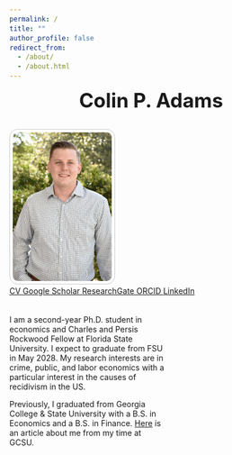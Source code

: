 ```yaml
---
permalink: /
title: ""
author_profile: false
redirect_from: 
  - /about/
  - /about.html
---
```


<style>
  /* Default (mobile) layout */
  .profile-image, .about-text {
    text-align: center;
    margin-top: 20px;
  }

  .profile-image img {
    max-width: 300px;
    height: auto;
    border-radius: 15px;
    padding: 5px;
    border: 1px solid #ccc;
  }

  /* Side-by-side on larger screens */
  @media (min-width: 768px) {
    .profile-image, .about-text {
      display: inline-block;
      vertical-align: top;
    }

    .profile-image {
      width: 35%;
      text-align: right;
      padding-right: 30px;
    }

    .about-text {
      width: 55%;
      text-align: left;
    }
  }
</style>


<section id="about-home">

  <!-- Name Above the Picture (Centered) -->
  <div style="text-align: center; margin-bottom: 10px;">
    <h1 style="font-size: 2.5em; margin: 0;">Colin P. Adams</h1>
  </div>

<!-- Profile Picture -->
<div class="profile-image">
  <img src="/images/Another Nice Picture.jpg" alt="Colin P. Adams" 
       style="max-width: 100%; height: auto; border-radius: 15px; 
              padding: 5px; border: 1px solid #ccc;">
</div>


  <!-- Buttons Matching Sidebar Style -->
<div class="button-container">
  <a href="/CV.pdf" class="icon-button" target="_blank">
    <i class="fas fa-file-alt"></i> CV
  </a>
  <a href="https://scholar.google.com/citations?user=JVDSOfEAAAAJ" class="icon-button" target="_blank">
    <i class="ai ai-google-scholar"></i> Google Scholar
  </a>
  <a href="https://www.researchgate.net/profile/Colin-Adams-3" class="icon-button" target="_blank">
    <i class="fab fa-researchgate"></i> ResearchGate
  </a>
  <a href="https://orcid.org/0009-0002-3490-5927" class="icon-button" target="_blank">
    <i class="ai ai-orcid"></i> ORCID
  </a>
  <a href="https://www.linkedin.com/in/colin-p-adams/" class="icon-button" target="_blank">
    <i class="fab fa-linkedin"></i> LinkedIn
  </a>
</div>


<!-- About Me Section -->
<div class="about-text">
  <p>
    I am a second-year Ph.D. student in economics and Charles and Persis Rockwood Fellow at Florida State University. I expect to graduate from FSU in May 2028.
    My research interests are in crime, public, and labor economics with a particular interest in the causes of recidivism in the US.
  </p>
  <p>
    Previously, I graduated from Georgia College & State University with a B.S. in Economics and a B.S. in Finance.
    <a href="https://frontpage.gcsu.edu/node/14695" target="_blank">Here</a> is an article about me from my time at GCSU.
  </p>
</div>


</section>
